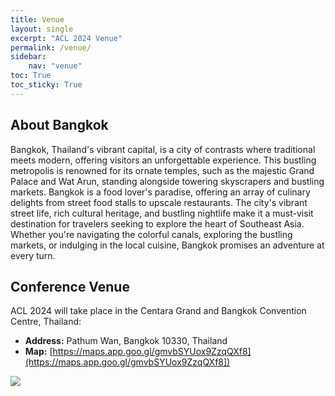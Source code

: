 ```yaml
---
title: Venue
layout: single
excerpt: "ACL 2024 Venue"
permalink: /venue/
sidebar: 
    nav: "venue"
toc: True
toc_sticky: True
---
```


## About Bangkok
Bangkok, Thailand's vibrant capital, is a city of contrasts where traditional meets modern, offering visitors an unforgettable experience. This bustling metropolis is renowned for its ornate temples, such as the majestic Grand Palace and Wat Arun, standing alongside towering skyscrapers and bustling markets. Bangkok is a food lover's paradise, offering an array of culinary delights from street food stalls to upscale restaurants. The city's vibrant street life, rich cultural heritage, and bustling nightlife make it a must-visit destination for travelers seeking to explore the heart of Southeast Asia. Whether you're navigating the colorful canals, exploring the bustling markets, or indulging in the local cuisine, Bangkok promises an adventure at every turn.

## Conference Venue
ACL 2024 will take place in the Centara Grand and Bangkok Convention Centre, Thailand:
* **Address:** Pathum Wan, Bangkok 10330, Thailand
* **Map:** [https://maps.app.goo.gl/gmvbSYUox9ZzqQXf8](https://maps.app.goo.gl/gmvbSYUox9ZzqQXf8])

<img src="../assets/images/map-venue.png">